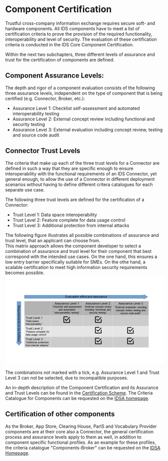 # Component Certification

Trustful cross-company information exchange requires secure soft- and hardware components. All IDS components have to meet a list of certification criteria to prove the provision of the required functionality, interoperability and level of security. The evaluation of these certification criteria is conducted in the IDS Core Component Certification.

Within the next two subchapters, three different levels of assurance and trust for the certification of components are defined.

## Component Assurance Levels:
The depth and rigor of a component evaluation consists of the following three assurance levels, 
independent on the type of component that is being certified (e.g. Connector, Broker, etc.):
* Assurance Level 1: Checklist self-assessment and automated interoperability testing
* Assurance Level 2: External concept review including functional and security testing
* Assurance Level 3: External evaluation including concept review, testing and source code audit

## Connector Trust Levels
The criteria that make up each of the three trust levels for a Connector are defined in such a way that they are specific enough to ensure interoperability with the functional requirements of an IDS Connector, yet general enough, to allow the use of a Connector in different deployment scenarios without having to define different critera catalogues for each separate use case.

The following three trust levels are defined for the certification of a Connector:
* Trust Level 1: Data space interoperability
* Trust Level 2: Feature complete for data usage control
* Trust Level 3: Additional protection from internal attacks

The following figure illustrates all possible combinations of assurance and trust level, that an applicant can choose from.  
This matrix approach allows the component developer to select a combination of assurance and trust level for their component that best correspond with the intended use cases. On the one hand, this ensures a low entry barrier specifically suitable for SMEs. On the othe hand, a scalable certification to meet high information security requirements becomes possible.
![Bild-Titel](./media/2022_Component_Certification_Matrix.png)

The combinations not marked with a tick, e.g. Assurance Level 1 and Trust Level 3 can not be selected, due to incompatible purposes.

An in-depth description of the Component Certification and its Assurance and Trust Levels can be found in the [Certification Scheme](./CertificationScheme). The Criteria Catalogue for Components can be requested on the [IDSA homepage](https://internationaldataspaces.org/publications/white-papers/).

## Certification of other components
As the Broker, App Store, Clearing House, ParIS and Vocabulary Provider components are at their core also a Connector, the general certification process and assurance levels apply to them as well, in addition to component specific functional profiles. As an example for these profiles, the criteria catalogue "Components-Broker" can be requested on the [IDSA Homepage](https://internationaldataspaces.org/publications/white-papers/).
